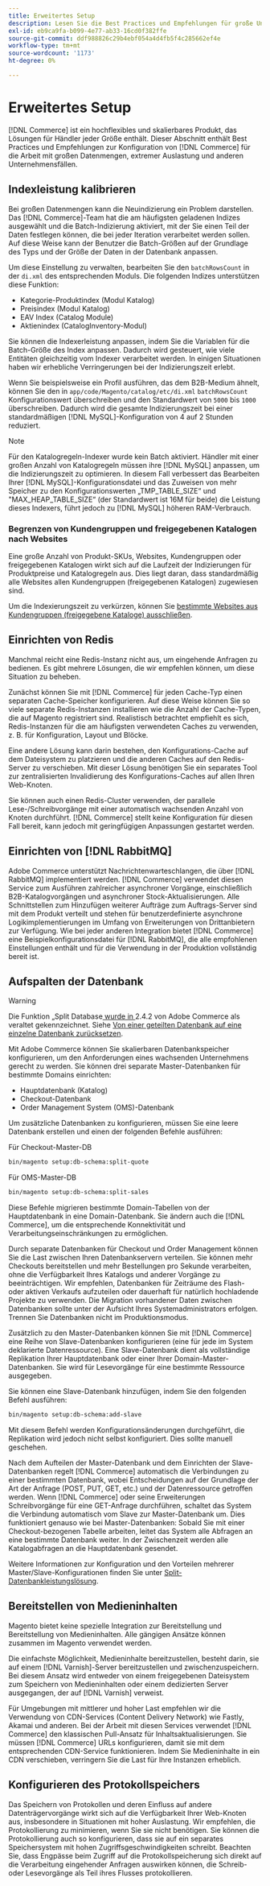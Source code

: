 ```yaml
---
title: Erweitertes Setup
description: Lesen Sie die Best Practices und Empfehlungen für große Unternehmenssysteme, die für die Verarbeitung großer Datenmengen entwickelt wurden.
exl-id: eb9ca9fa-b099-4e77-ab33-16cd0f382ffe
source-git-commit: ddf988826c29b4ebf054a4d4fb5f4c285662ef4e
workflow-type: tm+mt
source-wordcount: '1173'
ht-degree: 0%

---
```


# Erweitertes Setup

[!DNL Commerce] ist ein hochflexibles und skalierbares Produkt, das Lösungen für Händler jeder Größe enthält. Dieser Abschnitt enthält Best Practices und Empfehlungen zur Konfiguration von [!DNL Commerce] für die Arbeit mit großen Datenmengen, extremer Auslastung und anderen Unternehmensfällen.

## Indexleistung kalibrieren

Bei großen Datenmengen kann die Neuindizierung ein Problem darstellen. Das [!DNL Commerce]-Team hat die am häufigsten geladenen Indizes ausgewählt und die Batch-Indizierung aktiviert, mit der Sie einen Teil der Daten festlegen können, die bei jeder Iteration verarbeitet werden sollen. Auf diese Weise kann der Benutzer die Batch-Größen auf der Grundlage des Typs und der Größe der Daten in der Datenbank anpassen.

Um diese Einstellung zu verwalten, bearbeiten Sie den `batchRowsCount` in der `di.xml` des entsprechenden Moduls. Die folgenden Indizes unterstützen diese Funktion:

* Kategorie-Produktindex (Modul Katalog)
* Preisindex (Modul Katalog)
* EAV Index (Catalog Module)
* Aktienindex (CatalogInventory-Modul)

Sie können die Indexerleistung anpassen, indem Sie die Variablen für die Batch-Größe des Index anpassen. Dadurch wird gesteuert, wie viele Entitäten gleichzeitig vom Indexer verarbeitet werden. In einigen Situationen haben wir erhebliche Verringerungen bei der Indizierungszeit erlebt.

Wenn Sie beispielsweise ein Profil ausführen, das dem B2B-Medium ähnelt, können Sie den in `app/code/Magento/catalog/etc/di.xml` `batchRowsCount` Konfigurationswert überschreiben und den Standardwert von `5000` bis `1000` überschreiben. Dadurch wird die gesamte Indizierungszeit bei einer standardmäßigen [!DNL MySQL]-Konfiguration von 4 auf 2 Stunden reduziert.

>[!NOTE]
>
>Für den Katalogregeln-Indexer wurde kein Batch aktiviert. Händler mit einer großen Anzahl von Katalogregeln müssen ihre [!DNL MySQL] anpassen, um die Indizierungszeit zu optimieren. In diesem Fall verbessert das Bearbeiten Ihrer [!DNL MySQL]-Konfigurationsdatei und das Zuweisen von mehr Speicher zu den Konfigurationswerten „TMP_TABLE_SIZE“ und &quot;MAX_HEAP_TABLE_SIZE“ (der Standardwert ist 16M für beide) die Leistung dieses Indexers, führt jedoch zu [!DNL MySQL] höheren RAM-Verbrauch.

### Begrenzen von Kundengruppen und freigegebenen Katalogen nach Websites

Eine große Anzahl von Produkt-SKUs, Websites, Kundengruppen oder freigegebenen Katalogen wirkt sich auf die Laufzeit der Indizierungen für Produktpreise und Katalogregeln aus. Dies liegt daran, dass standardmäßig alle Websites allen Kundengruppen (freigegebenen Katalogen) zugewiesen sind.

Um die Indexierungszeit zu verkürzen, können Sie [bestimmte Websites aus Kundengruppen (freigegebene Kataloge) ausschließen](https://developer.adobe.com/commerce/php/development/components/indexing/optimization/#customer-group-limitations-by-websites).

## Einrichten von Redis

Manchmal reicht eine Redis-Instanz nicht aus, um eingehende Anfragen zu bedienen. Es gibt mehrere Lösungen, die wir empfehlen können, um diese Situation zu beheben.

Zunächst können Sie mit [!DNL Commerce] für jeden Cache-Typ einen separaten Cache-Speicher konfigurieren. Auf diese Weise können Sie so viele separate Redis-Instanzen installieren wie die Anzahl der Cache-Typen, die auf Magento registriert sind. Realistisch betrachtet empfiehlt es sich, Redis-Instanzen für die am häufigsten verwendeten Caches zu verwenden, z. B. für Konfiguration, Layout und Blöcke.

Eine andere Lösung kann darin bestehen, den Konfigurations-Cache auf dem Dateisystem zu platzieren und die anderen Caches auf den Redis-Server zu verschieben. Mit dieser Lösung benötigen Sie ein separates Tool zur zentralisierten Invalidierung des Konfigurations-Caches auf allen Ihren Web-Knoten.

Sie können auch einen Redis-Cluster verwenden, der parallele Lese-/Schreibvorgänge mit einer automatisch wachsenden Anzahl von Knoten durchführt. [!DNL Commerce] stellt keine Konfiguration für diesen Fall bereit, kann jedoch mit geringfügigen Anpassungen gestartet werden.

## Einrichten von [!DNL RabbitMQ]

Adobe Commerce unterstützt Nachrichtenwarteschlangen, die über [!DNL RabbitMQ] implementiert werden. [!DNL Commerce] verwendet diesen Service zum Ausführen zahlreicher asynchroner Vorgänge, einschließlich B2B-Katalogvorgängen und asynchroner Stock-Aktualisierungen. Alle Schnittstellen zum Hinzufügen weiterer Aufträge zum Auftrags-Server sind mit dem Produkt verteilt und stehen für benutzerdefinierte asynchrone Logikimplementierungen im Umfang von Erweiterungen von Drittanbietern zur Verfügung. Wie bei jeder anderen Integration bietet [!DNL Commerce] eine Beispielkonfigurationsdatei für [!DNL RabbitMQ], die alle empfohlenen Einstellungen enthält und für die Verwendung in der Produktion vollständig bereit ist.

## Aufspalten der Datenbank

>[!WARNING]
>
>Die Funktion „Split Database[ wurde in ](https://community.magento.com/t5/Magento-DevBlog/Deprecation-of-Split-Database-in-Magento-Commerce/ba-p/465187) 2.4.2 von Adobe Commerce als veraltet gekennzeichnet. Siehe [Von einer geteilten Datenbank auf eine einzelne Datenbank zurücksetzen](../configuration/storage/revert-split-database.md).

Mit Adobe Commerce können Sie skalierbaren Datenbankspeicher konfigurieren, um den Anforderungen eines wachsenden Unternehmens gerecht zu werden. Sie können drei separate Master-Datenbanken für bestimmte Domains einrichten:

* Hauptdatenbank (Katalog)
* Checkout-Datenbank
* Order Management System (OMS)-Datenbank

Um zusätzliche Datenbanken zu konfigurieren, müssen Sie eine leere Datenbank erstellen und einen der folgenden Befehle ausführen:

Für Checkout-Master-DB

```bash
bin/magento setup:db-schema:split-quote
```

Für OMS-Master-DB

```bash
bin/magento setup:db-schema:split-sales
```

Diese Befehle migrieren bestimmte Domain-Tabellen von der Hauptdatenbank in eine Domain-Datenbank. Sie ändern auch die [!DNL Commerce], um die entsprechende Konnektivität und Verarbeitungseinschränkungen zu ermöglichen.

Durch separate Datenbanken für Checkout und Order Management können Sie die Last zwischen Ihren Datenbankservern verteilen. Sie können mehr Checkouts bereitstellen und mehr Bestellungen pro Sekunde verarbeiten, ohne die Verfügbarkeit Ihres Katalogs und anderer Vorgänge zu beeinträchtigen. Wir empfehlen, Datenbanken für Zeiträume des Flash- oder aktiven Verkaufs aufzuteilen oder dauerhaft für natürlich hochladende Projekte zu verwenden. Die Migration vorhandener Daten zwischen Datenbanken sollte unter der Aufsicht Ihres Systemadministrators erfolgen.  Trennen Sie Datenbanken nicht im Produktionsmodus.

Zusätzlich zu den Master-Datenbanken können Sie mit [!DNL Commerce] eine Reihe von Slave-Datenbanken konfigurieren (eine für jede im System deklarierte Datenressource). Eine Slave-Datenbank dient als vollständige Replikation Ihrer Hauptdatenbank oder einer Ihrer Domain-Master-Datenbanken. Sie wird für Lesevorgänge für eine bestimmte Ressource ausgegeben.

Sie können eine Slave-Datenbank hinzufügen, indem Sie den folgenden Befehl ausführen:

```bash
bin/magento setup:db-schema:add-slave
```

Mit diesem Befehl werden Konfigurationsänderungen durchgeführt, die Replikation wird jedoch nicht selbst konfiguriert. Dies sollte manuell geschehen.

Nach dem Aufteilen der Master-Datenbank und dem Einrichten der Slave-Datenbanken regelt [!DNL Commerce] automatisch die Verbindungen zu einer bestimmten Datenbank, wobei Entscheidungen auf der Grundlage der Art der Anfrage (POST, PUT, GET, etc.) und der Datenressource getroffen werden. Wenn [!DNL Commerce] oder seine Erweiterungen Schreibvorgänge für eine GET-Anfrage durchführen, schaltet das System die Verbindung automatisch vom Slave zur Master-Datenbank um. Dies funktioniert genauso wie bei Master-Datenbanken: Sobald Sie mit einer Checkout-bezogenen Tabelle arbeiten, leitet das System alle Abfragen an eine bestimmte Datenbank weiter. In der Zwischenzeit werden alle Katalogabfragen an die Hauptdatenbank gesendet.

Weitere Informationen zur Konfiguration und den Vorteilen mehrerer Master/Slave-Konfigurationen finden Sie unter
[Split-Datenbankleistungslösung](../configuration/storage/multi-master.md).

## Bereitstellen von Medieninhalten

Magento bietet keine spezielle Integration zur Bereitstellung und Bereitstellung von Medieninhalten. Alle gängigen Ansätze können zusammen im Magento verwendet werden.

Die einfachste Möglichkeit, Medieninhalte bereitzustellen, besteht darin, sie auf einem [!DNL Varnish]-Server bereitzustellen und zwischenzuspeichern. Bei diesem Ansatz wird entweder von einem freigegebenen Dateisystem zum Speichern von Medieninhalten oder einem dedizierten Server ausgegangen, der auf [!DNL Varnish] verweist.

Für Umgebungen mit mittlerer und hoher Last empfehlen wir die Verwendung von CDN-Services (Content Delivery Network) wie Fastly, Akamai und anderen. Bei der Arbeit mit diesen Services verwendet [!DNL Commerce] den klassischen Pull-Ansatz für Inhaltsaktualisierungen. Sie müssen [!DNL Commerce] URLs konfigurieren, damit sie mit dem entsprechenden CDN-Service funktionieren. Indem Sie Medieninhalte in ein CDN verschieben, verringern Sie die Last für Ihre Instanzen erheblich.

## Konfigurieren des Protokollspeichers

Das Speichern von Protokollen und deren Einfluss auf andere Datenträgervorgänge wirkt sich auf die Verfügbarkeit Ihrer Web-Knoten aus, insbesondere in Situationen mit hoher Auslastung. Wir empfehlen, die Protokollierung zu minimieren, wenn Sie sie nicht benötigen. Sie können die Protokollierung auch so konfigurieren, dass sie auf ein separates Speichersystem mit hohen Zugriffsgeschwindigkeiten schreibt. Beachten Sie, dass Engpässe beim Zugriff auf die Protokollspeicherung sich direkt auf die Verarbeitung eingehender Anfragen auswirken können, die Schreib- oder Lesevorgänge als Teil ihres Flusses protokollieren.

